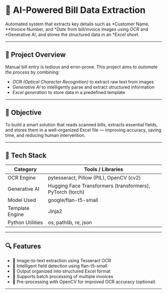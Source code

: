 # 🧾 AI-Powered Bill Data Extraction

Automated system that extracts key details such as *Customer Name, **Invoice Number, and **Date* from bill/invoice images using *OCR* and *Generative AI, and stores the structured data in an **Excel sheet*.

---

## 🚀 Project Overview

Manual bill entry is tedious and error-prone. This project aims to *automate the process* by combining:
- *OCR (Optical Character Recognition)* to extract raw text from images
- *Generative AI* to intelligently parse and extract structured information
- *Excel generation* to store data in a predefined template

---

## 🎯 Objective

To build a smart solution that reads scanned bills, extracts essential fields, and stores them in a well-organized Excel file — improving accuracy, saving time, and reducing human intervention.

---

## 🧰 Tech Stack
| Category         | Tools / Libraries                                                              |
|------------------|--------------------------------------------------------------------------------|
| OCR Engine       | pytesseract, Pillow (PIL), OpenCV (cv2)                                  |
| Generative AI    | Hugging Face Transformers (transformers), PyTorch (torch)                  |
| Model Used       | google/flan-t5-small                                                         |
| Template Engine  | Jinja2                                                                       |
| Python Utilities | os, pathlib, re, json                                                  |
---

## 🔍 Features

- 📸 Image-to-text extraction using Tesseract OCR  
- 🧠 Intelligent field detection using flan-t5-small  
- 📄 Output organized into structured Excel format  
- 🔁 Supports batch processing of multiple invoices  
- 🧪 Pre-processing with OpenCV for improved OCR accuracy (optional)

---

